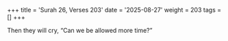 +++
title = 'Surah 26, Verses 203'
date = '2025-08-27'
weight = 203
tags = []
+++

Then they will cry, “Can we be allowed more time?”